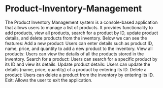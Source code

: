 # Product-Inventory-Management
The Product Inventory Management system is a console-based application that allows users to manage a list of products. It provides functionality to add products, view all products, search for a product by ID, update product details, and delete products from the inventory.
Below we can see the features:
Add a new product: Users can enter details such as product ID, name, price, and quantity to add a new product to the inventory.
View all products: Users can view the details of all the products stored in the inventory.
Search for a product: Users can search for a specific product by its ID and view its details.
Update product details: Users can update the details (name, price, quantity) of a product by entering its ID.
Delete a product: Users can delete a product from the inventory by entering its ID.
Exit: Allows the user to exit the application.
